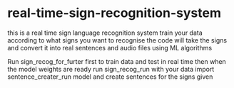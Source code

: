 # real-time-sign-recognition-system

this is a real time sign language recognition system 
train your data according to what signs you want to recognise 
the code will take the signs and convert it into real sentences and audio files using ML algorithms 

Run sign_recog_for_furter first to train data and test in real time 
then when the model weights are ready run sign_recog_run with your data import sentence_creater_run model and create sentences for the signs given 

